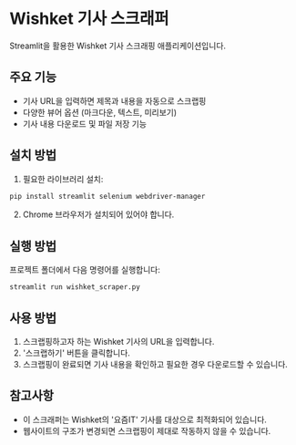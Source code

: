 # Wishket 기사 스크래퍼

Streamlit을 활용한 Wishket 기사 스크래핑 애플리케이션입니다.

## 주요 기능

- 기사 URL을 입력하면 제목과 내용을 자동으로 스크랩핑
- 다양한 뷰어 옵션 (마크다운, 텍스트, 미리보기)
- 기사 내용 다운로드 및 파일 저장 기능

## 설치 방법

1. 필요한 라이브러리 설치:
```bash
pip install streamlit selenium webdriver-manager
```

2. Chrome 브라우저가 설치되어 있어야 합니다.

## 실행 방법

프로젝트 폴더에서 다음 명령어를 실행합니다:
```bash
streamlit run wishket_scraper.py
```

## 사용 방법

1. 스크랩핑하고자 하는 Wishket 기사의 URL을 입력합니다.
2. '스크랩하기' 버튼을 클릭합니다.
3. 스크랩핑이 완료되면 기사 내용을 확인하고 필요한 경우 다운로드할 수 있습니다.

## 참고사항

- 이 스크래퍼는 Wishket의 '요즘IT' 기사를 대상으로 최적화되어 있습니다.
- 웹사이트의 구조가 변경되면 스크랩핑이 제대로 작동하지 않을 수 있습니다.
